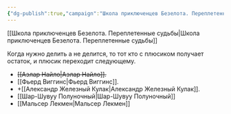 ```yaml
---
{"dg-publish":true,"campaign":"Школа приключенцев Безелота. Переплетенные судьбы","aliases":["по очереди","лут"],"permalink":"/dengi-po-krugu/","dgPassFrontmatter":true}
---
```


[[Школа приключенцев Безелота. Переплетенные судьбы\|Школа приключенцев Безелота. Переплетенные судьбы]]

Когда нужно делить а не делится, то тот кто с плюсиком получает остаток, и плюсик переходит следующему. 

- ~~[[Аэлар Найло\|Аэлар Найло]].~~
- [[Фьерд Виггинс\|Фьерд Виггинс]].
- +[[Александр Железный Кулак\|Александр Железный Кулак]].
- [[Шар-Шувуу Полуночный\|Шар-Шувуу Полуночный]]
- [[Мальсер Лекмен\|Мальсер Лекмен]]
